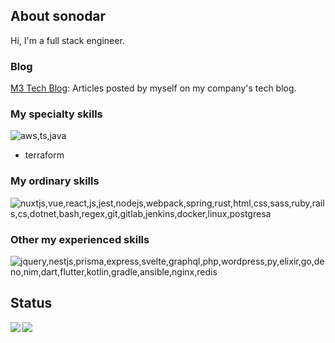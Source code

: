 ## About sonodar

Hi, I'm a full stack engineer.

### Blog

[M3 Tech Blog](https://www.m3tech.blog/archive/author/ryoheisonoda): Articles posted by myself on my company's tech blog. 

### My specialty skills

<img alt="aws,ts,java" src="https://skillicons.dev/icons?theme=light&i=aws,ts,java" />

* terraform

### My ordinary skills

<img alt="nuxtjs,vue,react,js,jest,nodejs,webpack,spring,rust,html,css,sass,ruby,rails,cs,dotnet,bash,regex,git,gitlab,jenkins,docker,linux,postgresa" src="https://skillicons.dev/icons?theme=light&perline=8&i=nuxtjs,vue,react,js,jest,nodejs,webpack,spring,rust,html,css,sass,ruby,rails,cs,dotnet,bash,regex,git,gitlab,jenkins,docker,linux,postgresa" />


### Other my experienced skills

<img alt="jquery,nestjs,prisma,express,svelte,graphql,php,wordpress,py,elixir,go,deno,nim,dart,flutter,kotlin,gradle,ansible,nginx,redis" src="https://skillicons.dev/icons?theme=light&perline=8&i=jquery,nestjs,prisma,express,svelte,graphql,php,wordpress,py,elixir,go,deno,nim,dart,flutter,kotlin,gradle,ansible,nginx,redis" />


## Status

<a href="https://github.com/anuraghazra/github-readme-stats">
  <img align="left" src="https://github-readme-stats.vercel.app/api?username=sonodar&count_private=true&show_icons=true&theme=vue" />
</a>
<a href="https://github.com/anuraghazra/github-readme-stats">
  <img align="left" src="https://github-readme-stats.vercel.app/api/top-langs/?username=sonodar&theme=vue" />
</a>

<!--
**sonodar/sonodar** is a ✨ _special_ ✨ repository because its `README.md` (this file) appears on your GitHub profile.

Here are some ideas to get you started:

- 🔭 I’m currently working on ...
- 🌱 I’m currently learning ...
- 👯 I’m looking to collaborate on ...
- 🤔 I’m looking for help with ...
- 💬 Ask me about ...
- 📫 How to reach me: ...
- 😄 Pronouns: ...
- ⚡ Fun fact: ...
-->
